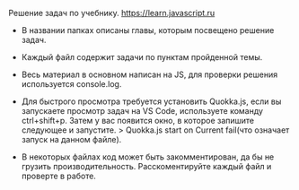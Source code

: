 Решение задач по учебнику. https://learn.javascript.ru

- В названии папках описаны главы, которым посвещено решение задач.

- Каждый файл содержит задачи по пунктам пройденной темы.

- Весь материал в основном написан на JS, для проверки решения используется console.log.

- Для быстрого просмотра требуется установить Quokka.js, если вы запускаете просмотр задач на VS Code, используете команду ctrl+shift+p.
  Затем у вас появится окно, в которое запишите следующее и запустите. > Quokka.js start on Current fail(что означает запуск на данном файле).

- В некоторых файлах код может быть закомментирован, да бы не грузить производительность. Расскоментируйте каждый файл и проверте в работе.
